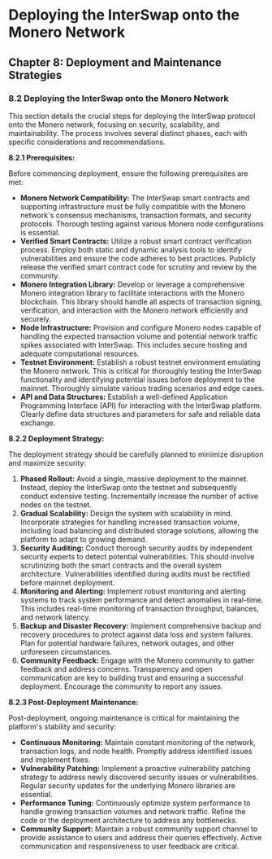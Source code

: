 # Deploying the InterSwap onto the Monero Network

## Chapter 8: Deployment and Maintenance Strategies

### 8.2 Deploying the InterSwap onto the Monero Network

This section details the crucial steps for deploying the InterSwap protocol onto the Monero network, focusing on security, scalability, and maintainability.  The process involves several distinct phases, each with specific considerations and recommendations.

**8.2.1 Prerequisites:**

Before commencing deployment, ensure the following prerequisites are met:

* **Monero Network Compatibility:** The InterSwap smart contracts and supporting infrastructure must be fully compatible with the Monero network's consensus mechanisms, transaction formats, and security protocols.  Thorough testing against various Monero node configurations is essential.
* **Verified Smart Contracts:**  Utilize a robust smart contract verification process.  Employ both static and dynamic analysis tools to identify vulnerabilities and ensure the code adheres to best practices.  Publicly release the verified smart contract code for scrutiny and review by the community.
* **Monero Integration Library:**  Develop or leverage a comprehensive Monero integration library to facilitate interactions with the Monero blockchain.  This library should handle all aspects of transaction signing, verification, and interaction with the Monero network efficiently and securely.
* **Node Infrastructure:** Provision and configure Monero nodes capable of handling the expected transaction volume and potential network traffic spikes associated with InterSwap. This includes secure hosting and adequate computational resources.
* **Testnet Environment:** Establish a robust testnet environment emulating the Monero network.  This is critical for thoroughly testing the InterSwap functionality and identifying potential issues before deployment to the mainnet.  Thoroughly simulate various trading scenarios and edge cases.
* **API and Data Structures:** Establish a well-defined Application Programming Interface (API) for interacting with the InterSwap platform. Clearly define data structures and parameters for safe and reliable data exchange.

**8.2.2 Deployment Strategy:**

The deployment strategy should be carefully planned to minimize disruption and maximize security:

1. **Phased Rollout:**  Avoid a single, massive deployment to the mainnet. Instead, deploy the InterSwap onto the testnet and subsequently conduct extensive testing.  Incrementally increase the number of active nodes on the testnet.
2. **Gradual Scalability:** Design the system with scalability in mind. Incorporate strategies for handling increased transaction volume, including load balancing and distributed storage solutions, allowing the platform to adapt to growing demand.
3. **Security Auditing:** Conduct thorough security audits by independent security experts to detect potential vulnerabilities.  This should involve scrutinizing both the smart contracts and the overall system architecture.  Vulnerabilities identified during audits must be rectified before mainnet deployment.
4. **Monitoring and Alerting:** Implement robust monitoring and alerting systems to track system performance and detect anomalies in real-time.  This includes real-time monitoring of transaction throughput, balances, and network latency.
5. **Backup and Disaster Recovery:** Implement comprehensive backup and recovery procedures to protect against data loss and system failures.  Plan for potential hardware failures, network outages, and other unforeseen circumstances.
6. **Community Feedback:** Engage with the Monero community to gather feedback and address concerns. Transparency and open communication are key to building trust and ensuring a successful deployment.  Encourage the community to report any issues.

**8.2.3 Post-Deployment Maintenance:**

Post-deployment, ongoing maintenance is critical for maintaining the platform's stability and security:

* **Continuous Monitoring:** Maintain constant monitoring of the network, transaction logs, and node health. Promptly address identified issues and implement fixes.
* **Vulnerability Patching:** Implement a proactive vulnerability patching strategy to address newly discovered security issues or vulnerabilities.  Regular security updates for the underlying Monero libraries are essential.
* **Performance Tuning:** Continuously optimize system performance to handle growing transaction volumes and network traffic.  Refine the code or the deployment architecture to address any bottlenecks.
* **Community Support:** Maintain a robust community support channel to provide assistance to users and address their queries effectively. Active communication and responsiveness to user feedback are critical.

